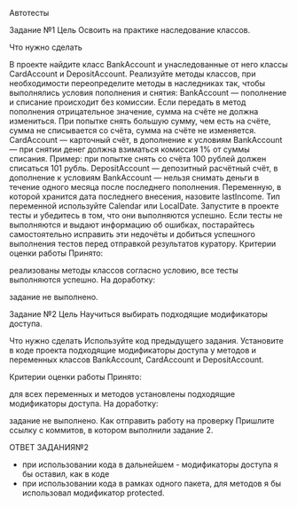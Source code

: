 Автотесты

Задание №1
Цель
Освоить на практике наследование классов.

Что нужно сделать

В проекте найдите класс BankAccount и унаследованные от него классы CardAccount и DepositAccount.
Реализуйте методы классов, при необходимости переопределите методы в наследниках так, чтобы выполнялись условия пополнения и снятия:
BankAccount — пополнение и списание происходит без комиссии. Если передать в метод пополнения отрицательное значение, сумма на счёте не должна измениться. При попытке снять большую сумму, чем есть на счёте, сумма не списывается со счёта, сумма на счёте не изменяется.
CardAccount — карточный счёт, в дополнение к условиям BankAccount — при снятии денег должна взиматься комиссия 1% от суммы списания. Пример: при попытке снять со счёта 100 рублей должен списаться 101 рубль.
DepositAccount — депозитный расчётный счёт, в дополнение к условиям BankAccount — нельзя снимать деньги в течение одного месяца после последнего пополнения. Переменную, в которой хранится дата последнего внесения, назовите lastIncome. Тип переменной используйте Calendar или LocalDate.
Запустите в проекте тесты и убедитесь в том, что они выполняются успешно. Если тесты не выполняются и выдают информацию об ошибках, постарайтесь самостоятельно исправить эти недочёты и добиться успешного выполнения тестов перед отправкой результатов куратору.
Критерии оценки работы
Принято: 

реализованы методы классов согласно условию, 
все тесты выполняются успешно.
На доработку: 

задание не выполнено.

Задание №2
Цель
Научиться выбирать подходящие модификаторы доступа.

Что нужно сделать
Используйте код предыдущего задания. Установите в коде проекта подходящие модификаторы доступа у методов и переменных классов BankAccount, CardAccount и DepositAccount.

Критерии оценки работы
Принято:

для всех переменных и методов установлены подходящие модификаторы доступа.
На доработку:

задание не выполнено.
Как отправить работу на проверку
Пришлите ссылку с коммитов, в котором выполнили задание 2.


ОТВЕТ ЗАДАНИЯ№2
- при использовании кода в дальнейшем - модификаторы доступа я бы оставил, как в коде
- при использовании кода в рамках одного пакета, для методов я бы использовал модификатор protected.
